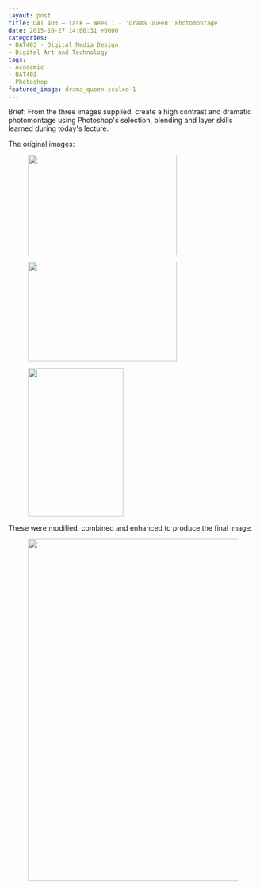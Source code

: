 ```yaml
---
layout: post
title: DAT 403 – Task – Week 1 - 'Drama Queen' Photomontage
date: 2015-10-27 14:00:31 +0000
categories:
- DAT403 - Digital Media Design
- Digital Art and Technology
tags:
- Academic
- DAT403
- Photoshop
featured_image: drama_queen-scaled-1
---
```

Brief: From the three images supplied, create a high contrast and dramatic photomontage using Photoshop's selection, blending and layer skills learned during today's lecture.

The original images:

<div class="gallery">

<figure><a href="https://res.cloudinary.com/circleseven/image/upload/q_auto,f_auto/Background-scaled-1"><img src="https://res.cloudinary.com/circleseven/image/upload/q_auto,f_auto/Background-scaled-1" width="300" height="202" alt="" loading="lazy"></a></figure>
<figure><a href="https://res.cloudinary.com/circleseven/image/upload/q_auto,f_auto/Sky-scaled-1"><img src="https://res.cloudinary.com/circleseven/image/upload/q_auto,f_auto/Sky-scaled-1" width="300" height="200" alt="" loading="lazy"></a></figure>
<figure><a href="https://res.cloudinary.com/circleseven/image/upload/q_auto,f_auto/Model-scaled-1"><img src="https://res.cloudinary.com/circleseven/image/upload/q_auto,f_auto/Model-scaled-1" width="192" height="300" alt="" loading="lazy"></a></figure>

</div>

These were modified, combined and enhanced to produce the final image:

<figure><a href="https://res.cloudinary.com/circleseven/image/upload/q_auto,f_auto/drama_queen-scaled-1"><img src="https://res.cloudinary.com/circleseven/image/upload/q_auto,f_auto/drama_queen-scaled-1" width="1024" height="690" alt="" loading="lazy"></a></figure>
